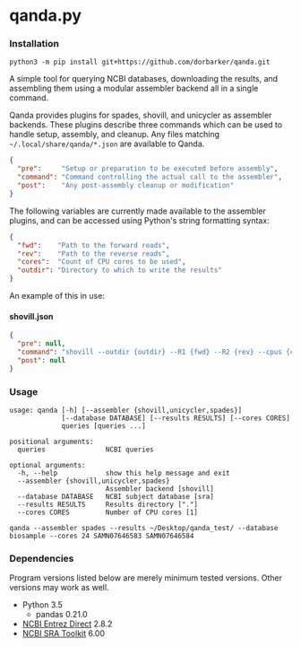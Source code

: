 # qanda.py

### Installation

`python3 -m pip install git+https://github.com/dorbarker/qanda.git`

A simple tool for querying NCBI databases, downloading the results,
and assembling them using a modular assembler backend all in a single command.

Qanda provides plugins for spades, shovill, and unicycler as
assembler backends. These plugins describe three commands which can be used to
handle setup, assembly, and cleanup. Any files matching
`~/.local/share/qanda/*.json` are available to Qanda.

```json
{
  "pre":     "Setup or preparation to be executed before assembly",
  "command": "Command controlling the actual call to the assembler",
  "post":    "Any post-assembly cleanup or modification"
}
```

The following variables are currently made available to the assembler plugins,
and can be accessed using Python's string formatting syntax:

```json
{
  "fwd":    "Path to the forward reads",
  "rev":    "Path to the reverse reads",
  "cores":  "Count of CPU cores to be used",
  "outdir": "Directory to which to write the results"
}
```

An example of this in use:

#### shovill.json
```json
{
  "pre": null,
  "command": "shovill --outdir {outdir} --R1 {fwd} --R2 {rev} --cpus {cores}",
  "post": null
}
```

### Usage

```
usage: qanda [-h] [--assembler {shovill,unicycler,spades}]
             [--database DATABASE] [--results RESULTS] [--cores CORES]
             queries [queries ...]

positional arguments:
  queries               NCBI queries

optional arguments:
  -h, --help            show this help message and exit
  --assembler {shovill,unicycler,spades}
                        Assembler backend [shovill]
  --database DATABASE   NCBI subject database [sra]
  --results RESULTS     Results directory ["."]
  --cores CORES         Number of CPU cores [1]
```

```
qanda --assembler spades --results ~/Desktop/qanda_test/ --database biosample --cores 24 SAMN07646583 SAMN07646584
```

### Dependencies
Program versions listed below are merely minimum tested versions.
Other versions may work as well.

- Python 3.5
    - pandas 0.21.0
- [NCBI Entrez Direct](https://www.ncbi.nlm.nih.gov/books/NBK179288/) 2.8.2
- [NCBI SRA Toolkit](https://trace.ncbi.nlm.nih.gov/Traces/sra/sra.cgi?view=toolkit_doc&f=std) 6.00
